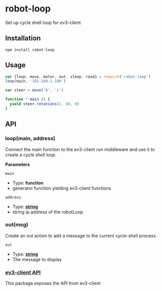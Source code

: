 # robot-loop

Set up cycle shell loop for ev3-client

## Installation

    npm install robot-loop

## Usage

```js
var {loop, move, motor, out, sleep, read} = require('robot-loop')
loop(main, '192.168.1.100')

var steer = move('b', 'c')

function * main () {
  yield steer.rotations(1, 60, 0)
}
```

## API

### loop(main, address)

Connect the main function to the ev3-client run middleware and use it to create a cycle shell loop.

**Parameters**

`main`
- Type: **function**
-  generator function yielding ev3-client functions

`address`
- Type: **[string](https://developer.mozilla.org/en-US/docs/Web/JavaScript/Reference/Global_Objects/String)**
- string ip address of the robotLoop

### out(msg)

Create an out action to add a message to the current cycle-shell process.

`out`
- Type: **[string](https://developer.mozilla.org/en-US/docs/Web/JavaScript/Reference/Global_Objects/String)**
- The message to display

### [ev3-client API](http://github.com/ev3-js/ev3-client)

This package exposes the API from ev3-client
